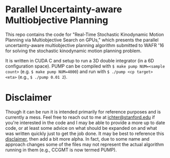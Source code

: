 # Parallel Uncertainty-aware Multiobjective Planning

This repo contains the code for "Real-Time Stochastic Kinodynamic Motion Planning via Multiobjective Search on GPUs," which presents the parallel uncertainty-aware multiobjective planning algorithm submitted to WAFR '16 for solving the stochastic kinodynamic motion planning problem.

It is written in CUDA C and setup to run a 3D double integrator (in a 6D configuration space). PUMP can be compiled with 
`$ make pump NUM=<sample count>` (e.g. `$ make pump NUM=4000`) 
and run with 
`$ ./pump <cp target> <eta>` (e.g., `$ ./pump 0.01 2`).

# Disclaimer

Though it can be run it is intended primarily for reference purposes and is currently a mess. Feel free to reach out to me at ichter@stanford.edu if you're interested in the code and I may be able to provide a more up to date code, or at least some advice on what should be expanded on and what was written quickly just to get the job done. It may be best to reference this [disclaimer](https://github.com/schmrlng/MotionPlanning.jl), then add a bit more alpha. In fact, due to some name and approach changes some of the files may not represent the actual algorithm running in them (e.g., CCGMT is now termed PUMP).
